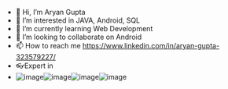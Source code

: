 - 👋 Hi, I’m Aryan Gupta
- 👀 I’m interested in JAVA, Android, SQL 
- 🌱 I’m currently learning Web Development
- 💞️ I’m looking to collaborate on Android
- 📫 How to reach me https://www.linkedin.com/in/aryan-gupta-323579227/
-  👓Expert in
- ![image](https://user-images.githubusercontent.com/95280486/144064852-8090b2bb-c3bc-423f-bf76-565cb8ad4c54.png)![image](https://user-images.githubusercontent.com/95280486/144066041-135a2fba-9e32-4b11-ae78-330f5eb3051f.png)![image](https://user-images.githubusercontent.com/95280486/144065678-1e73a42f-294d-47dd-a074-cb49543433b1.png)![image](https://user-images.githubusercontent.com/95280486/144065755-b42139a9-e346-4ea1-a44f-13effafaabc7.png)




<!---
aryn18/aryn18 is a ✨ special ✨ repository because its `README.md` (this file) appears on your GitHub profile.
You can click the Preview link to take a look at your changes.
--->
